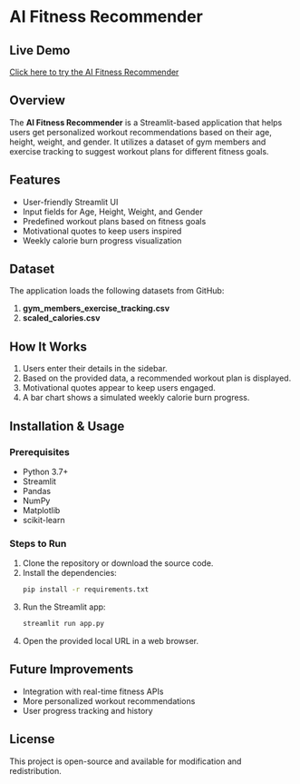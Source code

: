 # AI Fitness Recommender

## Live Demo
[Click here to try the AI Fitness Recommender](https://ai-fitness-companion-surya.streamlit.app/)

## Overview
The **AI Fitness Recommender** is a Streamlit-based application that helps users get personalized workout recommendations based on their age, height, weight, and gender. It utilizes a dataset of gym members and exercise tracking to suggest workout plans for different fitness goals.

## Features
- User-friendly Streamlit UI
- Input fields for Age, Height, Weight, and Gender
- Predefined workout plans based on fitness goals
- Motivational quotes to keep users inspired
- Weekly calorie burn progress visualization

## Dataset
The application loads the following datasets from GitHub:
1. **gym_members_exercise_tracking.csv**
2. **scaled_calories.csv**

## How It Works
1. Users enter their details in the sidebar.
2. Based on the provided data, a recommended workout plan is displayed.
3. Motivational quotes appear to keep users engaged.
4. A bar chart shows a simulated weekly calorie burn progress.

## Installation & Usage
### Prerequisites
- Python 3.7+
- Streamlit
- Pandas
- NumPy
- Matplotlib
- scikit-learn

### Steps to Run
1. Clone the repository or download the source code.
2. Install the dependencies:
   ```sh
   pip install -r requirements.txt
   ```
3. Run the Streamlit app:
   ```sh
   streamlit run app.py
   ```
4. Open the provided local URL in a web browser.

## Future Improvements
- Integration with real-time fitness APIs
- More personalized workout recommendations
- User progress tracking and history

## License
This project is open-source and available for modification and redistribution.
